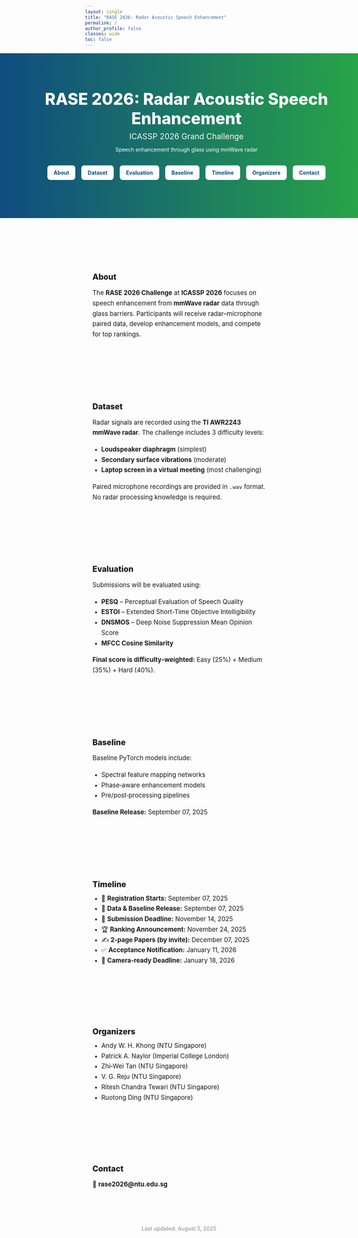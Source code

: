 ```yaml
---
layout: single
title: "RASE 2026: Radar Acoustic Speech Enhancement"
permalink: /
author_profile: false
classes: wide
toc: false
---
```


<!-- Page-specific styles -->
<style>
  body {
  overflow-x: hidden;
}
  /* Make footer span full width */
.page__footer {
  width: 100vw;
  position: relative;
  left: 50%;
  right: 50%;
  margin-left: -50vw;
  margin-right: -50vw;
}

  /* 1) Hide the theme masthead and remove the top gap just for this page */
  .masthead { display: none !important; }
  .initial-content { padding-top: 0 !important; }

  /* 2) Full-bleed helper: lets an element break out to full viewport width */
  .full-bleed {
    width: 100vw;
    position: relative;
    left: 50%;
    right: 50%;
    margin-left: -50vw;
    margin-right: -50vw;
  }

  /* 3) Hero (edge-to-edge gradient bar) */
  .hero {
    text-align: center;
    padding: 96px 20px;
    background: linear-gradient(90deg, #0f4c81 0%, #28a745 100%);
    color: #fff;
  }
  .hero h1 { font-size: clamp(2.2rem, 4.5vw, 3.2rem); margin: 0 0 10px; font-weight: 800; }
  .hero p.lead { font-size: clamp(1.1rem, 2.2vw, 1.5rem); margin: 6px 0; opacity: 0.95; }

  /* 4) Anchor buttons under hero */
  .btn-row { margin-top: 28px; }
  .btn {
    display: inline-block;
    background: #fff;
    color: #0f4c81;
    padding: 10px 16px;
    margin: 6px;
    border-radius: 8px;
    text-decoration: none;
    font-weight: 700;
    border: 1px solid rgba(255,255,255,0.25);
    transition: transform .05s ease, background .15s ease, box-shadow .15s ease;
  }
  .btn:hover { background: #f1f1f1; transform: translateY(-1px); box-shadow: 0 2px 10px rgba(0,0,0,.06); }

  /* 5) Sections */
  section { padding: 60px 20px; max-width: 1100px; margin: 0 auto; }
  section h2 { font-weight: 800; margin-bottom: 12px; }
  section p, section li { font-size: 1.05rem; line-height: 1.65; }
  ul { margin-top: 6px; }

  /* 6) Small footer note */
  .updated { text-align: center; font-size: .9rem; color: #8a8a8a; margin: 18px 0 40px; }
</style>

<!-- Hero Banner (full width) -->
<header class="hero full-bleed">
  <h1>RASE 2026: Radar Acoustic Speech Enhancement</h1>
  <p class="lead">ICASSP 2026 Grand Challenge</p>
  <p>Speech enhancement through glass using mmWave radar</p>

  <div class="btn-row">
    <a href="#about" class="btn">About</a>
    <a href="#dataset" class="btn">Dataset</a>
    <a href="#evaluation" class="btn">Evaluation</a>
    <a href="#baseline" class="btn">Baseline</a>
    <a href="#timeline" class="btn">Timeline</a>
    <a href="#organizers" class="btn">Organizers</a>
    <a href="#contact" class="btn">Contact</a>
  </div>
</header>

<section id="about">
  <h2>About</h2>
  <p>
    The <strong>RASE 2026 Challenge</strong> at <strong>ICASSP 2026</strong> focuses on
    speech enhancement from <strong>mmWave radar</strong> data through glass barriers.
    Participants will receive radar–microphone paired data, develop enhancement models,
    and compete for top rankings.
  </p>
</section>

<section id="dataset">
  <h2>Dataset</h2>
  <p>Radar signals are recorded using the <strong>TI AWR2243 mmWave radar</strong>. The challenge includes 3 difficulty levels:</p>
  <ul>
    <li><strong>Loudspeaker diaphragm</strong> (simplest)</li>
    <li><strong>Secondary surface vibrations</strong> (moderate)</li>
    <li><strong>Laptop screen in a virtual meeting</strong> (most challenging)</li>
  </ul>
  <p>Paired microphone recordings are provided in <code>.wav</code> format. No radar processing knowledge is required.</p>
</section>

<section id="evaluation">
  <h2>Evaluation</h2>
  <p>Submissions will be evaluated using:</p>
  <ul>
    <li><strong>PESQ</strong> – Perceptual Evaluation of Speech Quality</li>
    <li><strong>ESTOI</strong> – Extended Short-Time Objective Intelligibility</li>
    <li><strong>DNSMOS</strong> – Deep Noise Suppression Mean Opinion Score</li>
    <li><strong>MFCC Cosine Similarity</strong></li>
  </ul>
  <p><strong>Final score is difficulty‑weighted:</strong> Easy (25%) + Medium (35%) + Hard (40%).</p>
</section>

<section id="baseline">
  <h2>Baseline</h2>
  <p>Baseline PyTorch models include:</p>
  <ul>
    <li>Spectral feature mapping networks</li>
    <li>Phase‑aware enhancement models</li>
    <li>Pre/post‑processing pipelines</li>
  </ul>
  <p><strong>Baseline Release:</strong> September 07, 2025</p>
</section>

<section id="timeline">
  <h2>Timeline</h2>
  <ul>
    <li>📅 <strong>Registration Starts:</strong> September 07, 2025</li>
    <li>📂 <strong>Data & Baseline Release:</strong> September 07, 2025</li>
    <li>🧪 <strong>Submission Deadline:</strong> November 14, 2025</li>
    <li>🏆 <strong>Ranking Announcement:</strong> November 24, 2025</li>
    <li>✍️ <strong>2‑page Papers (by invite):</strong> December 07, 2025</li>
    <li>✅ <strong>Acceptance Notification:</strong> January 11, 2026</li>
    <li>📌 <strong>Camera‑ready Deadline:</strong> January 18, 2026</li>
  </ul>
</section>

<section id="organizers">
  <h2>Organizers</h2>
  <ul>
    <li>Andy W. H. Khong (NTU Singapore)</li>
    <li>Patrick A. Naylor (Imperial College London)</li>
    <li>Zhi‑Wei Tan (NTU Singapore)</li>
    <li>V. G. Reju (NTU Singapore)</li>
    <li>Ritesh Chandra Tewari (NTU Singapore)</li>
    <li>Ruotong Ding (NTU Singapore)</li>
  </ul>
</section>

<section id="contact">
  <h2>Contact</h2>
  <p>📧 <strong>rase2026@ntu.edu.sg</strong></p>
</section>

<p class="updated">Last updated: August 5, 2025</p>
